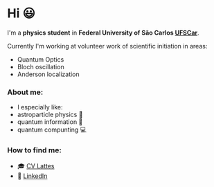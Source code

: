 # Hi :smiley:

I'm a **physics student** in **Federal University of São Carlos [UFSCar](https://www2.ufscar.br)**. 

Currently I'm working at volunteer work of scientific initiation in areas:
- Quantum Optics 
- Bloch oscillation
- Anderson localization

### About me:

- I especially like: 
- astroparticle physics :satellite:
- quantum information :calling:
- quantum compunting :computer:

### How to find me:

- :mortar_board: [CV Lattes](http://lattes.cnpq.br/4549535445248752)
- :briefcase: [LinkedIn](https://www.linkedin.com/in/pedro-luís-moraes-franco-b10895146/)
